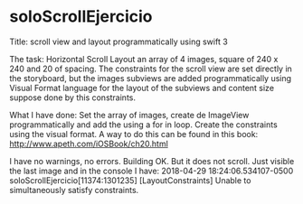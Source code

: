 # soloScrollEjercicio
Title: scroll view and layout programmatically  using swift 3

The task:
Horizontal Scroll
Layout an array of 4 images, square of 240 x 240 and 20 of spacing.
The constraints for the scroll view are set directly in the storyboard, but the images subviews are added programmatically
using Visual Format language for the layout of the subviews and content size suppose done by this constraints.

What I have done:
Set the array of images, create de ImageView programmatically and add the using a for  in  loop.
Create the constraints using the visual format. A way to do this can be found in this book: http://www.apeth.com/iOSBook/ch20.html


I have no warnings, no errors. Building OK. But it does not scroll. Just visible the last image and in the console I have:
2018-04-29 18:24:06.534107-0500 soloScrollEjercicio[11374:1301235] [LayoutConstraints] Unable to simultaneously satisfy constraints.
